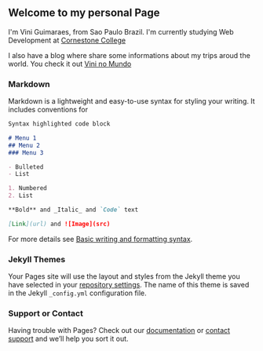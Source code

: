 ## Welcome to my personal Page

I'm Vini Guimaraes, from Sao Paulo Brazil.
I'm currently studying Web Development at [Cornestone College](https://ciccc.ca/)

I also have a blog where share some informations about my trips aroud the world. 
You check it out [Vini no Mundo](https://vininomundo.com.br/)

### Markdown

Markdown is a lightweight and easy-to-use syntax for styling your writing. It includes conventions for

```markdown
Syntax highlighted code block

# Menu 1
## Menu 2
### Menu 3

- Bulleted
- List

1. Numbered
2. List

**Bold** and _Italic_ and `Code` text

[Link](url) and ![Image](src)
```

For more details see [Basic writing and formatting syntax](https://docs.github.com/en/github/writing-on-github/getting-started-with-writing-and-formatting-on-github/basic-writing-and-formatting-syntax).

### Jekyll Themes

Your Pages site will use the layout and styles from the Jekyll theme you have selected in your [repository settings](https://github.com/niciusfg/firstpage/settings/pages). The name of this theme is saved in the Jekyll `_config.yml` configuration file.

### Support or Contact

Having trouble with Pages? Check out our [documentation](https://docs.github.com/categories/github-pages-basics/) or [contact support](https://support.github.com/contact) and we’ll help you sort it out.
